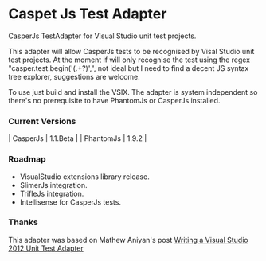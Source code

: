 Caspet Js Test Adapter
======================
CasperJs TestAdapter for Visual Studio unit test projects.

This adapter will allow CasperJs tests to be recognised by Visal Studio unit test projects. At the moment if will only recognise the test using the regex "casper\.test\.begin\('(.+?)',", not ideal but I need to find a decent JS syntax tree explorer, suggestions are welcome.

To use just build and install the VSIX. The adapter is system independent so there's no prerequisite to have PhantomJs or CasperJs installed.

### Current Versions

| CasperJs | 1.1.Beta |
| PhantomJs | 1.9.2 |

### Roadmap
- VisualStudio extensions library release.
- SlimerJs integration.
- TrifleJs integration.
- Intellisense for CasperJs tests.

### Thanks ### 
This adapter was based on Mathew Aniyan's post [Writing a Visual Studio 2012 Unit Test Adapter](http://blogs.msdn.com/b/visualstudioalm/archive/2012/07/31/writing-a-visual-studio-2012-unit-test-adapter.aspx)

